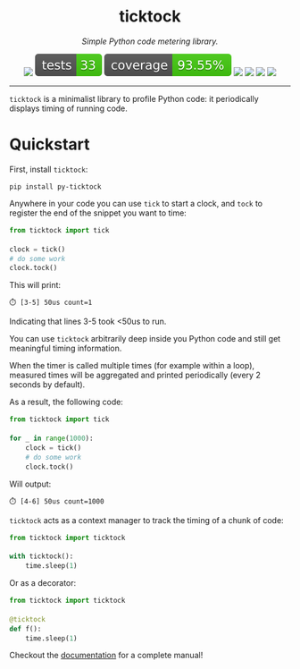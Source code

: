 </p>
<h1 align="center"> ticktock </h1>
<p align="center">
  <em>Simple Python code metering library.</em>
</p>

<p align="center">
  <a href="https://github.com/victorbenichoux/ticktock/actions?query=branch%3Amain+"><img src="https://img.shields.io/github/workflow/status/victorbenichoux/ticktock/CI/main" /></a>
  <a href="https://github.com/victorbenichoux/ticktock/actions/workflows/main.yml?query=branch%3Amain+"><img src="docs/badges/tests.svg" /></a>
  <a href="https://victorbenichoux.github.io/ticktock/coverage/index.html"><img src="docs/badges/coverage.svg" /></a>
  <a href="https://pypi.org/project/py-ticktock/"><img src="https://img.shields.io/pypi/v/py-ticktock" /></a>
  <a href="https://pypi.org/project/py-ticktock/"><img src="https://img.shields.io/pypi/pyversions/py-ticktock" /></a>
  <a href="https://victorbenichoux.github.io/ticktock/index.html"><img src="https://img.shields.io/badge/docs-latest-blue" /></a>
  <a href="https://github.com/victorbenichoux/ticktock/blob/main/LICENSE"><img src="https://img.shields.io/github/license/victorbenichoux/ticktock" /></a>
</p>

---

`ticktock` is a minimalist library to profile Python code: it periodically displays timing of running code.

# Quickstart


First, install `ticktock`:
```
pip install py-ticktock
```

Anywhere in your code you can use `tick` to start a clock, and `tock` to register the end of the snippet you want to time:

```python
from ticktock import tick

clock = tick()
# do some work
clock.tock()
```

This will print:
```
⏱️ [3-5] 50us count=1
```
Indicating that lines 3-5 took <50us to run.

You can use `ticktock` arbitrarily deep inside you Python code and still get meaningful timing information.

When the timer is called multiple times (for example within a loop), measured times will be aggregated and printed periodically (every 2 seconds by default).

As a result, the following code:

```python
from ticktock import tick

for _ in range(1000):
    clock = tick()
    # do some work
    clock.tock()
```

Will output:
```
⏱️ [4-6] 50us count=1000
```

`ticktock` acts as a context manager to track the timing of a chunk of code:

```python
from ticktock import ticktock

with ticktock():
    time.sleep(1)
```

Or as a decorator:

```python
from ticktock import ticktock

@ticktock
def f():
    time.sleep(1)
```

Checkout the [documentation](https://victorbenichoux.github.io/ticktock/) for a complete manual!

